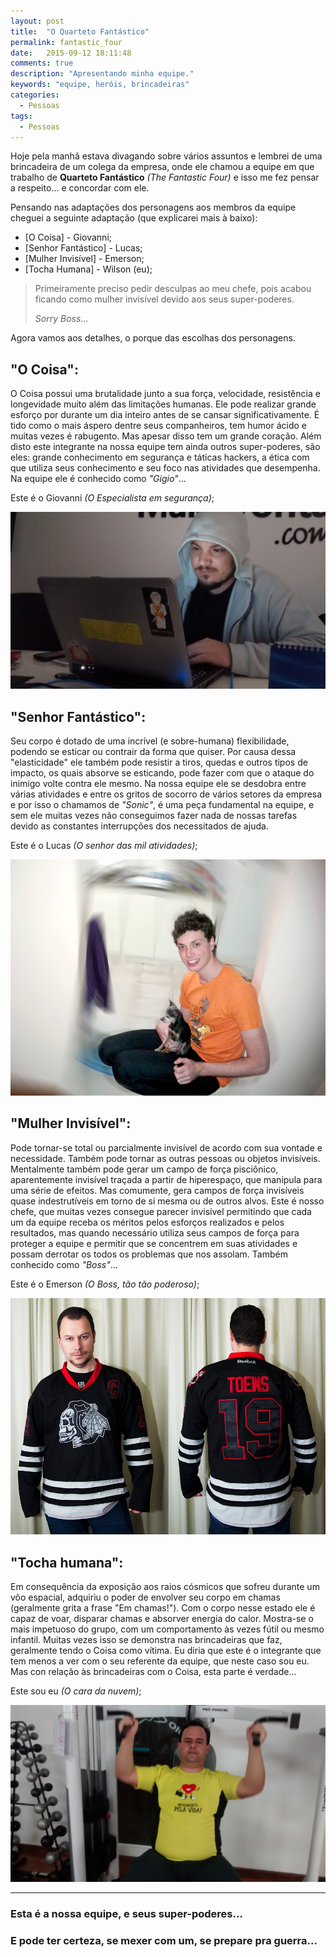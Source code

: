 ```yaml
---
layout: post
title:  "O Quarteto Fantástico"
permalink: fantastic_four
date:   2015-09-12 18:11:48
comments: true
description: "Apresentando minha equipe."
keywords: "equipe, heróis, brincadeiras"
categories:
  - Pessoas
tags:
  - Pessoas
---
```


Hoje pela manhã estava divagando sobre vários assuntos e lembrei de uma brincadeira de um colega da empresa, onde ele chamou a equipe em que trabalho de **Quarteto Fantástico** *(The Fantastic Four)* e isso me fez pensar a respeito... e concordar com ele.

Pensando nas adaptações dos personagens aos membros da equipe cheguei a seguinte adaptação (que explicarei mais à baixo):

- [O Coisa] - Giovanni;
- [Senhor Fantástico] - Lucas;
- [Mulher Invisível] - Emerson;
- [Tocha Humana] - Wilson (eu);

> Primeiramente preciso pedir desculpas ao meu chefe, pois acabou ficando como mulher invisível devido aos seus super-poderes.
>
> *Sorry Boss*...

Agora vamos aos detalhes, o porque das escolhas dos personagens.

## "O Coisa":
O Coisa possui uma brutalidade junto a sua força, velocidade, resistência e longevidade muito além das limitações humanas. Ele pode realizar grande esforço por durante um dia inteiro antes de se cansar significativamente. É tido como o mais áspero dentre seus companheiros, tem humor ácido e muitas vezes é rabugento. Mas apesar disso tem um grande coração. Além disto este integrante na nossa equipe tem ainda outros super-poderes, são eles: grande conhecimento em segurança e táticas hackers, a ética com que utiliza seus conhecimento e seu foco nas atividades que desempenha. Na equipe ele é conhecido como *"Gigio"*...

Este é o Giovanni *(O Especialista em segurança)*;

![O Coisa](/assets/posts/gigio.jpg)

## "Senhor Fantástico":
Seu corpo é dotado de uma incrível (e sobre-humana) flexibilidade, podendo se esticar ou contrair da forma que quiser. Por causa dessa "elasticidade" ele também pode resistir a tiros, quedas e outros tipos de impacto, os quais absorve se esticando, pode fazer com que o ataque do inimigo volte contra ele mesmo. Na nossa equipe ele se desdobra entre várias atividades e entre os gritos de socorro de vários setores da empresa e por isso o chamamos de *"Sonic"*, é uma peça fundamental na equipe, e sem ele muitas vezes não conseguimos fazer nada de nossas tarefas devido as constantes interrupções dos necessitados de ajuda.

Este é o Lucas *(O senhor das mil atividades)*;

![Senhor Fantástico](/assets/posts/lukinhas.jpg)

## "Mulher Invisível":
Pode tornar-se total ou parcialmente invisível de acordo com sua vontade e necessidade. Também pode tornar as outras pessoas ou objetos invisíveis. Mentalmente também pode gerar um campo de força pisciônico, aparentemente invisível traçada a partir de hiperespaço, que manipula para uma série de efeitos. Mas comumente, gera campos de força invisíveis quase indestrutíveis em torno de si mesma ou de outros alvos. Este é nosso chefe, que muitas vezes consegue parecer invisível permitindo que cada um da equipe receba os méritos pelos esforços realizados e pelos resultados, mas quando necessário utiliza seus campos de força para proteger a equipe e permitir que se concentrem em suas atividades e possam derrotar os todos os problemas que nos assolam. Também conhecido como *"Boss"*...

Este é o Emerson *(O Boss, tão tão poderoso)*;

![Mulher Invisível](/assets/posts/emerson.jpg)

## "Tocha humana":
Em consequência da exposição aos raios cósmicos que sofreu durante um vôo espacial, adquiriu o poder de envolver seu corpo em chamas (geralmente grita a frase "Em chamas!"). Com o corpo nesse estado ele é capaz de voar, disparar chamas e absorver energia do calor. Mostra-se o mais impetuoso do grupo, com um comportamento às vezes fútil ou mesmo infantil. Muitas vezes isso se demonstra nas brincadeiras que faz, geralmente tendo o Coisa como vítima. Eu diria que este é o integrante que tem menos a ver com o seu referente da equipe, que neste caso sou eu. Mas con relação às brincadeiras com o Coisa, esta parte é verdade...

Este sou eu *(O cara da nuvem)*;

![Tocha humana](/assets/posts/wilson.jpg)

---

### Esta é a nossa equipe, e seus super-poderes...

### E pode ter certeza, se mexer com um, se prepare pra guerra...
